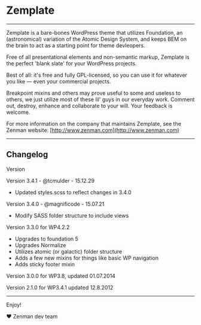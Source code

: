 # Zemplate

-----


Zemplate is a bare-bones WordPress theme that utilizes Foundation, an (astronomical) variation of the Atomic Design System, and keeps BEM on the brain to act as a starting point for theme devleopers.

Free of all presentational elements and non-semantic markup, Zemplate is the perfect 'blank slate' for your WordPress projects.

Best of all: it's free and fully GPL-licensed, so you can use it for whatever you like — even your commercial projects.

Breakpoint mixins and others may prove useful to some and useless to others, we just utilize most of these lil' guys in our everyday work. Comment out, destroy, enhance and collaborate to your will. Your feedback is welcome.

For more information on the company that maintains Zemplate, see the Zenman website: [http://www.zenman.com](http://www.zenman.com)

-----

## Changelog

Version

Version 3.4.1 - @tcmulder - 15.12.29
- Updated styles.scss to reflect changes in 3.4.0

Version 3.4.0 - @magnificode - 15.07.21
- Modify SASS folder structure to include views

Version 3.3.0 for WP4.2.2
- Upgrades to foundation 5
- Upgrades Normalize
- Utilizes atomic (or galactic) folder structure
- Adds a few new mixins for things like basic WP navigation
- Adds sticky footer mixin

Version 3.0.0 for WP3.8,      updated 01.07.2014

Version 2.1.0 for WP3.4.1     updated 12.8.2012

-----

Enjoy!

♥ Zenman dev team
